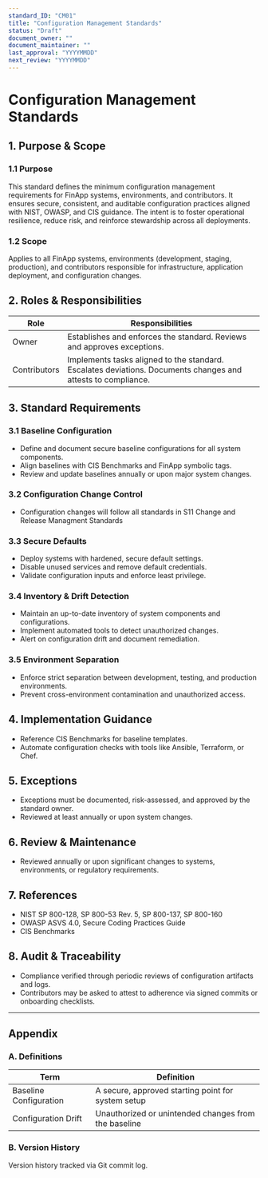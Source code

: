 ```yaml
---
standard_ID: "CM01"
title: "Configuration Management Standards"
status: "Draft"
document_owner: ""
document_maintainer: ""
last_approval: "YYYYMMDD"
next_review: "YYYYMMDD"
---
```


# Configuration Management Standards

## 1. Purpose & Scope

### 1.1 Purpose
This standard defines the minimum configuration management requirements for FinApp systems, environments, and contributors. It ensures secure, consistent, and auditable configuration practices aligned with NIST, OWASP, and CIS guidance. The intent is to foster operational resilience, reduce risk, and reinforce stewardship across all deployments.

### 1.2 Scope
Applies to all FinApp systems, environments (development, staging, production), and contributors responsible for infrastructure, application deployment, and configuration changes.

## 2. Roles & Responsibilities

| Role | Responsibilities |
|------|------------------|
| Owner | Establishes and enforces the standard. Reviews and approves exceptions. |
| Contributors | Implements tasks aligned to the standard. Escalates deviations. Documents changes and attests to compliance. |

## 3. Standard Requirements

### 3.1 Baseline Configuration
- Define and document secure baseline configurations for all system components.
- Align baselines with CIS Benchmarks and FinApp symbolic tags.
- Review and update baselines annually or upon major system changes.

### 3.2 Configuration Change Control
- Configuration changes will follow all standards in S11 Change and Release Managment Standards

### 3.3 Secure Defaults
- Deploy systems with hardened, secure default settings.
- Disable unused services and remove default credentials.
- Validate configuration inputs and enforce least privilege.

### 3.4 Inventory & Drift Detection
- Maintain an up-to-date inventory of system components and configurations.
- Implement automated tools to detect unauthorized changes.
- Alert on configuration drift and document remediation.

### 3.5 Environment Separation
- Enforce strict separation between development, testing, and production environments.
- Prevent cross-environment contamination and unauthorized access.

## 4. Implementation Guidance

- Reference CIS Benchmarks for baseline templates.
- Automate configuration checks with tools like Ansible, Terraform, or Chef.

## 5. Exceptions

- Exceptions must be documented, risk-assessed, and approved by the standard owner.
- Reviewed at least annually or upon system changes.

## 6. Review & Maintenance

- Reviewed annually or upon significant changes to systems, environments, or regulatory requirements.

## 7. References

- NIST SP 800-128, SP 800-53 Rev. 5, SP 800-137, SP 800-160
- OWASP ASVS 4.0, Secure Coding Practices Guide
- CIS Benchmarks

## 8. Audit & Traceability

- Compliance verified through periodic reviews of configuration artifacts and logs.
- Contributors may be asked to attest to adherence via signed commits or onboarding checklists.

---

## Appendix

### A. Definitions

| Term | Definition |
|------|------------|
| Baseline Configuration | A secure, approved starting point for system setup |
| Configuration Drift | Unauthorized or unintended changes from the baseline |

### B. Version History

Version history tracked via Git commit log.
